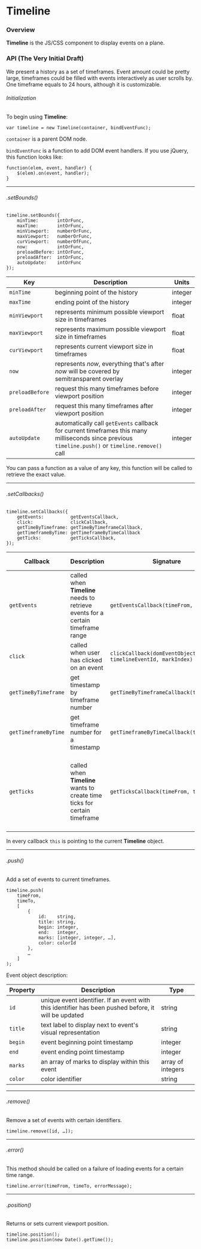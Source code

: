 # Timeline

### Overview

**Timeline** is the JS/CSS component to display events on a plane.

### API (The Very Initial Draft)

We present a history as a set of timeframes. Event amount could be pretty large, timeframes could be filled with events interactively as user scrolls by. One timeframe equals to 24 hours, although it is customizable.

###### Initialization

To begin using **Timeline**:

	var timeline = new Timeline(container, bindEventFunc);
	
`container` is a parent DOM node.

`bindEventFunc` is a function to add DOM event handlers. If you use jQuery, this function looks like:

	function(elem, event, handler) { 
		$(elem).on(event, handler); 
	}

---

###### .setBounds()

	timeline.setBounds({
		minTime:       intOrFunc,
		maxTime:       intOrFunc,
		minViewport:   numberOrFunc,
		maxViewport:   numberOrFunc,
		curViewport:   numberOfFunc,
		now:           intOrFunc,
		preloadBefore: intOrFunc,
		preloadAfter:  intOrFunc,
		autoUpdate:    intOrFunc
	});
	

| Key | Description | Units |
| --- | ----------- | ----- |
|`minTime`       | beginning point of the history | integer |
|`maxTime`       | ending point of the history | integer |
|`minViewport`   | represents minimum possible viewport size in timeframes | float |
|`maxViewport`   | represents maximum possible viewport size in timeframes | float |
|`curViewport`   | represents current viewport size in timeframes | float |
|`now`           | represents *now*, everything that's after *now* will be covered by semitransparent overlay | integer |
|`preloadBefore` | request this many timeframes before viewport position | integer |
|`preloadAfter`  | request this many timeframes after viewport position | integer |
|`autoUpdate`    | automatically call `getEvents` callback for current timeframes this many milliseconds since previous `timeline.push()` or `timeline.remove()` call | integer |

You can pass a function as a value of any key, this function will be called to retrieve the exact value.

---

###### .setCallbacks()

	timeline.setCallbacks({
		getEvents:          getEventsCallback,
		click:              clickCallback,
		getTimeByTimeframe: getTimeByTimeframeCallback,
		getTimeframeByTime: getTimeframeByTimeCallback
		getTicks:           getTicksCallback,
	});
	
| Callback | Description | Signature | Return value |
| -------- | ----------- |---------- | ------------ |
| `getEvents` | called when **Timeline** needs to retrieve events for a certain timeframe range | `getEventsCallback(timeFrom, timeTo)` | Not expected |
| `click`     | called when user has clicked on an event | `clickCallback(domEventObject, timelineEventId, markIndex)` | Not expected |
| `getTimeByTimeframe` | get timestamp by timeframe number | `getTimeByTimeframeCallback(timeframe)` | integer |
| `getTimeframeByTime` | get timeframe number for a timestamp | `getTimeframeByTimeCallback(time)` | integer |
| `getTicks`  | called when **Timeline** wants to create time ticks for certain timeframe | `getTicksCallback(timeFrom, timeTo)` | array of ticks, for example `[{left: '0%', label: '00:00'}, {left: '12.5%', label: '03:00'}, …]` |

In every callback `this` is pointing to the current **Timeline** object.

---

###### .push()

Add a set of events to current timeframes.

	timeline.push(
		timeFrom,
		timeTo,
		[
			{
				id:    string,
				title: string,
				begin: integer,
				end:   integer,
				marks: [integer, integer, …],
				color: colorId
			},
			…
		]
	);

Event object description:	

| Property | Description | Type |
| -------- | ----------- | ---- |
| `id`    | unique event identifier. If an event with this identifier has been pushed before, it will be updated | string |
| `title` | text label to display next to event's visual representation | string |
| `begin` | event beginning point timestamp | integer |
| `end`   | event ending point timestamp | integer |
| `marks` | an array of marks to display within this event | array of integers |
| `color` | color identifier | string |

---

###### .remove()

Remove a set of events with certain identifiers.

	timeline.remove([id, …]);

---

###### .error()

This method should be called on a failure of loading events for a certain time range.

	timeline.error(timeFrom, timeTo, errorMessage);

---

###### .position()

Returns or sets current viewport position.

	timeline.position();
	timeline.position(new Date().getTime());
